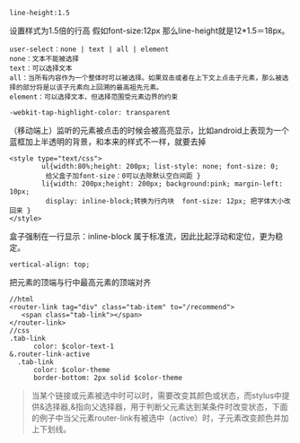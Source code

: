 ```
line-height:1.5
```
设置样式为1.5倍的行高 假如font-size:12px 那么line-height就是12*1.5＝18px。

```
user-select：none | text | all | element
none：文本不能被选择
text：可以选择文本
all：当所有内容作为一个整体时可以被选择。如果双击或者在上下文上点击子元素，那么被选择的部分将是以该子元素向上回溯的最高祖先元素。
element：可以选择文本，但选择范围受元素边界的约束
```
```
-webkit-tap-highlight-color: transparent
```
（移动端上）监听的元素被点击的时候会被高亮显示，比如android上表现为一个蓝框加上半透明的背景，和本来的样式不一样，就要去掉
```
<style type="text/css">
        ul{width:80%;height: 200px; list-style: none; font-size: 0;
         给父盒子加font-size：0可以去除默认空白间距 }
        li{width: 200px;height: 200px; background:pink; margin-left: 10px;
         display: inline-block;转换为行内块  font-size: 12px; 把字体大小改回来 }
</style>
```
盒子强制在一行显示：inline-block 属于标准流，因此比起浮动和定位，更为稳定。

```
vertical-align: top;
```
把元素的顶端与行中最高元素的顶端对齐
```
//html
<router-link tag="div" class="tab-item" to="/recommend">
   <span class="tab-link"></span>
</router-link>
//css
.tab-link
      color: $color-text-1
&.router-link-active
  .tab-link
      color: $color-theme
      border-bottom: 2px solid $color-theme
```
>当某个链接或元素被选中时可以时，需要改变其颜色或状态，而stylus中提供&选择器,&指向父选择器，用于判断父元素达到某条件时改变状态，下面的例子中当父元素router-link有被选中（active）时，子元素改变颜色并加上下划线。
